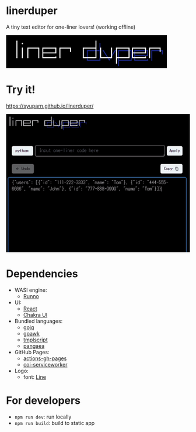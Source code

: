 # linerduper
A tiny text editor for one-liner lovers! (working offline)

![linerduper](/docs/images/linerduper.png) 

# Try it!

https://syuparn.github.io/linerduper/

![demo](/docs/images/linerduper_demo.gif) 


# Dependencies

- WASI engine:
  - [Runno](https://runno.dev/#know-runno)
- UI:
  - [React](https://react.dev/)
  - [Chakra UI](https://chakra-ui.com/)
- Bundled languages:
  - [gojq](https://github.com/itchyny/gojq)
  - [goawk](https://github.com/benhoyt/goawk)
  - [tmplscript](https://github.com/Syuparn/tmplscript)
  - [pangaea](https://github.com/Syuparn/Pangaea)
- GitHub Pages:
  - [actions-gh-pages](https://github.com/peaceiris/actions-gh-pages)
  - [coi-serviceworker](https://github.com/gzuidhof/coi-serviceworker)
- Logo:
  - font: [Line](https://booth.pm/ja/items/4144426)

# For developers

- `npm run dev`: run locally
- `npm run build`: build to static app
